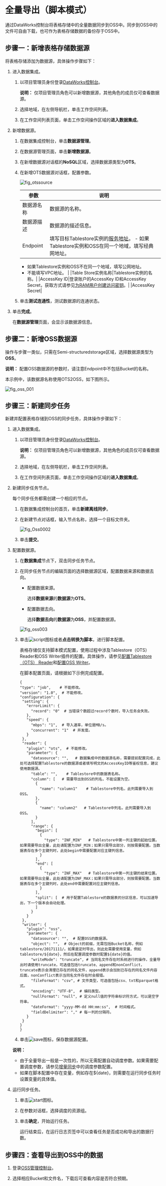 # 全量导出（脚本模式）

通过DataWorks控制台将表格存储中的全量数据同步到OSS中。同步到OSS中的文件可自由下载，也可作为表格存储数据的备份存于OSS中。

## 步骤一：新增表格存储数据源

将表格存储添加为数据源，具体操作步骤如下：

1.  进入数据集成。

    1.  以项目管理员身份登录[DataWorks控制台](https://workbench.data.aliyun.com/console)。

        **说明：** 仅项目管理员角色可以新增数据源，其他角色的成员仅可查看数据源。

    2.  选择地域，在左侧导航栏，单击工作空间列表。

    3.  在工作空间列表页面，单击工作空间操作区域的**进入数据集成**。

2.  新增数据源。

    1.  在数据集成控制台，单击**数据源管理**。

    2.  在数据源管理页面，单击**新增数据源**。

    3.  在新增数据源对话框的**NoSQL**区域，选择数据源类型为**OTS**。

    4.  在新增OTS数据源对话框，配置参数。

        ![fig_otssource](https://static-aliyun-doc.oss-accelerate.aliyuncs.com/assets/img/zh-CN/8197657061/p127135.png)

        |参数|说明|
        |--|--|
        |数据源名称|数据源的名称。|
        |数据源描述|数据源的描述信息。|
        |Endpoint|填写目标Tablestore实例的[服务地址](/cn.zh-CN/功能介绍/基础概念/服务地址.md)。         -   如果Tablestore实例和OSS在同一个地域，填写经典网地址。
        -   如果Tablestore实例和OSS不在同一个地域，填写公网地址。
        -   不能填写VPC地址。 |
        |Table Store实例名称|Tablestore实例的名称。|
        |AccessKey ID|登录账户的AccessKey ID和AccessKey Secret，获取方式请参见[为RAM用户创建访问密钥](/cn.zh-CN/安全设置/访问密钥/为RAM用户创建访问密钥.md)。|
        |AccessKey Secret|

    5.  单击**测试连通性**，测试数据源的连通状态。

3.  单击**完成**。

    在**数据源管理**页面，会显示该数据源信息。


## 步骤二：新增OSS数据源

操作与步骤一类似，只需在Semi-structuredstorage区域，选择数据源类型为**OSS**。

**说明：** 配置OSS数据源的参数时，请注意Endpoint中不包括Bucket的名称。

本示例中，该数据源名称使用OTS2OSS，如下图所示。

![fig_oss_001](https://static-aliyun-doc.oss-accelerate.aliyuncs.com/assets/img/zh-CN/3409767061/p198808.png)

## 步骤三：新建同步任务

新建并配置表格存储到OSS的同步任务，具体操作步骤如下：

1.  进入数据集成。

    1.  以项目管理员身份登录[DataWorks控制台](https://workbench.data.aliyun.com/console)。

        **说明：** 仅项目管理员角色可以新增数据源，其他角色的成员仅可查看数据源。

    2.  选择地域，在左侧导航栏，单击工作空间列表。

    3.  在工作空间列表页面，单击工作空间操作区域的**进入数据集成**。

2.  新建同步任务节点。

    每个同步任务都需创建一个相应的节点。

    1.  在数据集成控制台的首页，单击**新建离线同步**。

    2.  在新建节点对话框，输入节点名称，选择一个目标文件夹。

        ![fig_Oss0002](https://static-aliyun-doc.oss-accelerate.aliyuncs.com/assets/img/zh-CN/3409767061/p198818.png)

    3.  单击**提交**。

3.  配置数据源。

    1.  在**数据集成**节点下，双击同步任务节点。

    2.  在同步任务节点的编辑页面的选择数据源区域，配置数据来源和数据去向。

        -   配置数据来源。

            选择**数据来源**的**数据源**为**OTS**。

        -   配置数据去向。

            选择**数据去向**的**数据源**为**OSS**，并配置数据源。

        ![fig_oss003](https://static-aliyun-doc.oss-accelerate.aliyuncs.com/assets/img/zh-CN/3409767061/p198826.png)

    3.  单击![script](https://static-aliyun-doc.oss-accelerate.aliyuncs.com/assets/img/zh-CN/7548388951/p127620.png)图标或者**点击转换为脚本**，进行脚本配置。

        表格存储仅支持脚本模式配置，使用过程中涉及Tablestore（OTS） Reader和OSS Writer插件的配置。具体操作，请参见[配置Tablestore（OTS） Reader]()和[配置OSS Writer]()。

        在脚本配置页面，请根据如下示例完成配置。

        ```
        {
        "type": "job",    # 不能修改。
        "version": "1.0",  # 不能修改。
        "configuration": {
         "setting": {
           "errorLimit": {
             "record": "0"  # 当错误个数超过record个数时，导入任务会失败。
           },
           "speed": {
             "mbps": "1",  # 导入速率，单位是MB/s。
             "concurrent": "1"  # 并发度。
           }
         },
         "reader": {
           "plugin": "ots",  # 不能修改。
           "parameter": {
             "datasource": "",   # 数据集成中的数据源名称，需要提前配置完成，此处可选择配置Tablestore的数据源或者填写明文的AccessKeyID等鉴权信息，建议使用数据源。
             "table": "",    # Tablestore中的数据表名称。
             "column": [   # 需要导出到OSS的列名，不能设置为空。
               {
                 "name": "column1"    # Tablestore中列名，此列需要导入到OSS。
               },
               {
                 "name": "column2"   # Tablestore中列名，此列需要导入到OSS。
               }
             ],
             "range": {
               "begin": [
                 {
                   "type": "INF_MIN"   # Tablestore中第一列主键的起始位置。如果需要导出全量，此处请配置为INF_MIN；如果只需导出部分，则按需要配置。当数据表存在多个主键列时，此处begin中需要配置对应主键列信息。
                 }
               ],
               "end": [
                 {
                   "type": "INF_MAX"   # Tablestore中第一列主键的结束位置。如果需要导出全量，此处请配置为INF_MAX；如果只需导出部分，则按需要配置。当数据表存在多个主键列时，此处end中需要配置对应主键列信息。
                 }
               ],
               "split": [  # 用于配置Tablestore的数据表的分区信息，可以加速导出，下一个版本会自动处理。
               ]
             }
           }
         },
         "writer": {
           "plugin": "oss",
           "parameter": {
             "datasource": "",  # 配置OSS的数据源。
             "object": "",  # Object的前缀，无需包括Bucket名称，例如tablestore/20171111/。如果是定时导出，则此处需要使用变量，例如tablestore/${date}，然后在配置调度参数时配置${date}的值。
             "writeMode": "truncate", # 当同名文件存在时系统进行的操作，全量导出时请使用truncate，可选值包括truncate、append和nonConflict，truncate表示会清理已存在的同名文件，append表示会加到已存在的同名文件内容后面，nonConflict表示当同名文件存在时会报错。
             "fileFormat": "csv", # 文件类型，可选值包括csv、txt和parquet格式。
             "encoding": "UTF-8",  # 编码类型。
             "nullFormat": "null", # 定义null值的字符串标识符方式，可以是空字符串。
             "dateFormat": "yyyy-MM-dd HH:mm:ss",  # 时间格式。
             "fieldDelimiter": "," # 每一列的分隔符。
           }
         }
        }
        }
        ```

    4.  单击![save](https://static-aliyun-doc.oss-accelerate.aliyuncs.com/assets/img/zh-CN/7548388951/p127623.png)图标，保存数据源配置。

    **说明：**

    -   由于全量导出一般是一次性的，所以无需配置自动调度参数。如果需要配置调度参数，请参见[增量同步](/cn.zh-CN/数据同步迁移/数据导出/将表格存储数据同步到OSS/增量同步（脚本模式）.md)中的调度参数配置。
    -   如果在脚本配置中存在变量，例如存在$\{date\}，则需要在运行同步任务时设置变量的具体值。
4.  运行同步任务。

    1.  单击![start](https://static-aliyun-doc.oss-accelerate.aliyuncs.com/assets/img/zh-CN/8548388951/p127635.png)图标。

    2.  在参数对话框，选择调度的资源组。

    3.  单击**确定**，开始运行任务。

        运行结束后，在运行日志页签中可以查看任务是否成功和导出的数据行数。


## 步骤四：查看导出到OSS中的数据

1.  登录[OSS管理控制台](https://oss.console.aliyun.com/)。

2.  选择相应Bucket和文件名，下载后可查看内容是否符合预期。


